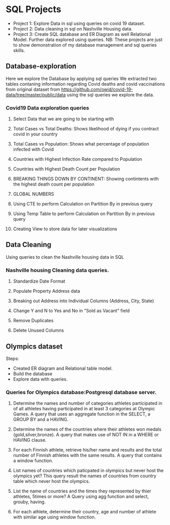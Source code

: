 # SQL Projects

- Project 1: Explore Data in sql using queries on covid 19 dataset.
- Project 2: Data cleaning in sql on Nashville Housing data.
- Project 3: Create SQL database and ER Diagram as well Relational Model. Further data explored using queries.
NB: These projects are just to show demonstration of my database management and sql queries skills.

## Database-exploration

Here we explore the Database by applying sql queries
We extracted two tables contaning information regarding Covid deaths and covid vaccinations 
from original dataset from https://github.com/owid/covid-19-data/tree/master/public/data
using the sql queries we explore the data.

### Covid19 Data exploration queries

1. Select Data that we are going to be starting with

2. Total Cases vs Total Deaths: Shows likelihood of dying if you contract covid in your country

3. Total Cases vs Population: Shows what percentage of population infected with Covid

4. Countries with Highest Infection Rate compared to Population

5. Countries with Highest Death Count per Population

6. BREAKING THINGS DOWN BY CONTINENT: Showing contintents with the highest death count per population

7. GLOBAL NUMBERS

8. Using CTE to perform Calculation on Partition By in previous query

9. Using Temp Table to perform Calculation on Partition By in previous query

10. Creating View to store data for later visualizations



## Data Cleaning

  Using queries to clean the Nashville housing data in SQL
  
### Nashville housing Cleaning data queries.

1. Standardize Date Format

2. Populate Property Address data

3. Breaking out Address into Individual Columns (Address, City, State)

4. Change Y and N to Yes and No in "Sold as Vacant" field

5. Remove Duplicates

6. Delete Unused Columns

## Olympics dataset 

Steps:
- Created ER diagram and Relational table model.
- Build the database
- Explore data with queries.

### Queries for Olympics database:Postgresql database server.

1. Determine the names and number of categories athletes participated in of all athletes having participated in at least 3 categories at Olympic Games.
	 A query that uses an aggregate function in the SELECT, a GROUP BY and a HAVING.

2. Determine the names of the countries where their athletes won medals (gold,silver,bronze). 
	 A query that makes use of NOT IN in a WHERE or HAVING clause.

3. For each Finnish athlete, retrieve his/her name and results and the total number of Finnish athletes with the same results. 
	A query that contains a window function.

4. List names of countries which paticpated in olympics but never host the olympics yet?
	This query result the names of countries from country table which never host the olympics.

5. List the name of countries and the times they represented by thier athletes, 5times or more?
	A Query using agg function and select, grouby, having.

6. For each athlete, determine their country, age and number of athlete with similar age using window function.


